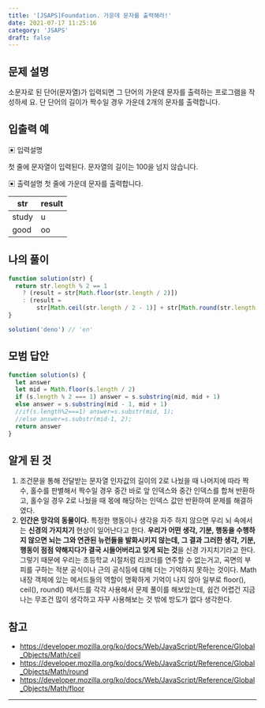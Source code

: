```yaml
---
title: '[JSAPS]Foundation. 가운데 문자를 출력해라!'
date: 2021-07-17 11:25:16
category: 'JSAPS'
draft: false
---
```


## 문제 설명

소문자로 된 단어(문자열)가 입력되면 그 단어의 가운데 문자를 출력하는 프로그램을 작성하세 요. 단 단어의 길이가 짝수일 경우 가운데 2개의 문자를 출력합니다.

## 입출력 예

▣ 입력설명

첫 줄에 문자열이 입력된다. 문자열의 길이는 100을 넘지 않습니다.

▣ 출력설명
첫 줄에 가운데 문자를 출력합니다.

| str   | result |
| ----- | ------ |
| study | u      |
| good  | oo     |

## 나의 풀이

```javascript
function solution(str) {
  return str.length % 2 == 1
    ? (result = str[Math.floor(str.length / 2)])
    : (result =
        str[Math.ceil(str.length / 2 - 1)] + str[Math.round(str.length / 2)])
}

solution('deno') // 'en'
```

## 모범 답안

```javascript
function solution(s) {
  let answer
  let mid = Math.floor(s.length / 2)
  if (s.length % 2 === 1) answer = s.substring(mid, mid + 1)
  else answer = s.substring(mid - 1, mid + 1)
  //if(s.length%2===1) answer=s.substr(mid, 1);
  //else answer=s.substr(mid-1, 2);
  return answer
}
```

## 알게 된 것

1. 조건문을 통해 전달받는 문자열 인자값의 길이의 2로 나눴을 때 나머지에 따라 짝수, 홀수를 판별해서 짝수일 경우 중간 바로 앞 인덱스와 중간 인덱스를 합쳐 반환하고, 홀수일 경우 2로 나눴을 때 몫에 해당하는 인덱스 값만 반환하여 문제를 해결하였다.
2. **인간은 망각의 동물이다.** 특정한 행동이나 생각을 자주 하지 않으면 우리 뇌 속에서는 **신경의 가지치기** 현상이 일어난다고 한다. **우리가 어떤 생각, 기분, 행동을 수행하지 않으면 뇌는 그와 연관된 뉴런들을 발화시키지 않는데, 그 결과 그러한 생각, 기분, 행동이 점점 약해지다가 결국 시들어버리고 잊게 되는 것**을 신경 가지치기라고 한다. 그렇기 때문에 우리는 초등학교 시절처럼 리코더를 연주할 수 없는거고, 곡면의 부피를 구하는 적분 공식이나 근의 공식등에 대해 더는 기억하지 못하는 것이다. Math 내장 객체에 있는 메서드들의 역할이 명확하게 기억이 나지 않아 일부로 floor(), ceil(), round() 메서드를 각각 사용해서 문제 풀이를 해보았는데, 쉽건 어렵건 지금 나는 무조건 많이 생각하고 자꾸 사용해보는 것 밖에 방도가 없다 생각한다.

## 참고

- <https://developer.mozilla.org/ko/docs/Web/JavaScript/Reference/Global_Objects/Math/ceil>
- <https://developer.mozilla.org/ko/docs/Web/JavaScript/Reference/Global_Objects/Math/round>
- <https://developer.mozilla.org/ko/docs/Web/JavaScript/Reference/Global_Objects/Math/floor>

---
